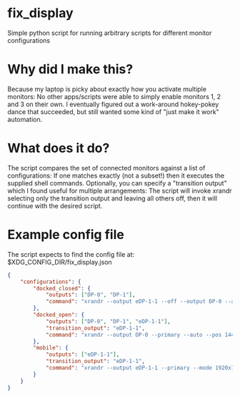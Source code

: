 # fix_display
Simple python script for running arbitrary scripts for different monitor configurations

# Why did I make this?
Because my laptop is picky about exactly how you activate multiple monitors: No other apps/scripts were able to simply enable monitors 1, 2 and 3 on their own. I eventually figured out a work-around hokey-pokey dance that succeeded, but still wanted some kind of "just make it work" automation.

# What does it do?
The script compares the set of connected monitors against a list of configurations: If one matches exactly (not a subset!) then it executes the supplied shell commands. Optionally, you can specify a "transition output" which I found useful for multiple arrangements: The script will invoke xrandr selecting only the transition output and leaving all others off, then it will continue with the desired script.

# Example config file
The script expects to find the config file at: $XDG_CONFIG_DIR/fix_display.json

```json
{
    "configurations": {
        "docked_closed": {
            "outputs": ["DP-0", "DP-1"],
            "command": "xrandr --output eDP-1-1 --off --output DP-0 --auto --output DP-1 --auto --right-of DP-0; feh --bg-tile ~/Documents/Backgrounds/5280x1080.png"
        },
        "docked_open": {
            "outputs": ["DP-0", "DP-1", "eDP-1-1"],
            "transition_output": "eDP-1-1",
            "command": "xrandr --output DP-0 --primary --auto --pos 1440x0 --output DP-1 --auto --pos 3360x0; xrandr --output eDP-1-1 --mode 1440x900; feh --bg-tile ~/Documents/Backgrounds/5280x1080.png"
        },
        "mobile": {
            "outputs": ["eDP-1-1"],
            "transition_output": "eDP-1-1",
            "command": "xrandr --output eDP-1-1 --primary --mode 1920x1080; feh --bg-tile ~/Documents/Backgrounds/1920x1080.png"
        }
    }
}
```
